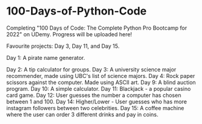 # 100-Days-of-Python-Code
Completing  "100 Days of Code: The Complete Python Pro Bootcamp for 2022" on UDemy. Progress will be uploaded here!

Favourite projects: Day 3, Day 11, and Day 15.

<p> Day 1: A pirate name generator.
<p> Day 2: A tip calculator for groups.
Day 3: A university science major recommender, made using UBC's list of science majors.
Day 4: Rock paper scissors against the computer. Made using ASCII art.
Day 9: A blind auction program. 
Day 10: A simple calculator.
Day 11: Blackjack - a popular casino card game.
Day 12: User guesses the number a computer has chosen between 1 and 100.
Day 14: Higher/Lower - User guesses who has more instagram followers between two celebrities.
Day 15: A coffee machine where the user can order 3 different drinks and pay in coins.
